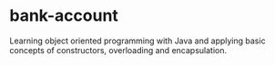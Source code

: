 # bank-account
Learning object oriented programming with Java and applying basic concepts of constructors, overloading and encapsulation.
